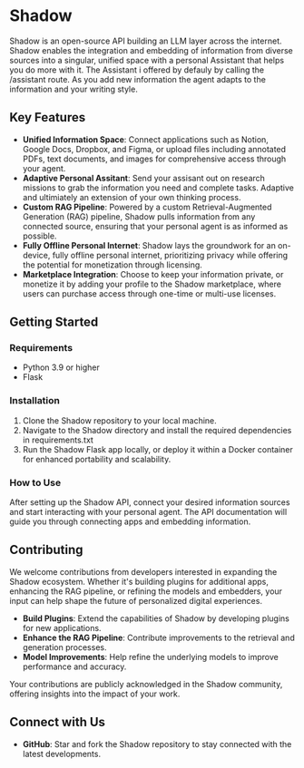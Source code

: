 # Shadow

Shadow is an open-source API building an LLM layer across the internet. Shadow enables the integration and embedding of information from diverse sources into a singular, unified space with a personal Assistant that helps you do more with it. The Assistant i offered by defauly by calling the /assistant route. As you add new information the agent adapts to the information and your writing style.

## Key Features

- **Unified Information Space**: Connect applications such as Notion, Google Docs, Dropbox, and Figma, or upload files including annotated PDFs, text documents, and images for comprehensive access through your agent.
- **Adaptive Personal Assitant**: Send your assisant out on research missions to grab the information you need and complete tasks. Adaptive and ultimiately an extension of your own thinking process.
- **Custom RAG Pipeline**: Powered by a custom Retrieval-Augmented Generation (RAG) pipeline, Shadow pulls information from any connected source, ensuring that your personal agent is as informed as possible.
- **Fully Offline Personal Internet**: Shadow lays the groundwork for an on-device, fully offline personal internet, prioritizing privacy while offering the potential for monetization through licensing.
- **Marketplace Integration**: Choose to keep your information private, or monetize it by adding your profile to the Shadow marketplace, where users can purchase access through one-time or multi-use licenses.

## Getting Started

### Requirements

- Python 3.9 or higher
- Flask

### Installation

1. Clone the Shadow repository to your local machine.
2. Navigate to the Shadow directory and install the required dependencies in requirements.txt
3. Run the Shadow Flask app locally, or deploy it within a Docker container for enhanced portability and scalability.

### How to Use

After setting up the Shadow API, connect your desired information sources and start interacting with your personal agent. The API documentation will guide you through connecting apps and embedding information.

## Contributing

We welcome contributions from developers interested in expanding the Shadow ecosystem. Whether it's building plugins for additional apps, enhancing the RAG pipeline, or refining the models and embedders, your input can help shape the future of personalized digital experiences.

- **Build Plugins**: Extend the capabilities of Shadow by developing plugins for new applications.
- **Enhance the RAG Pipeline**: Contribute improvements to the retrieval and generation processes.
- **Model Improvements**: Help refine the underlying models to improve performance and accuracy.

Your contributions are publicly acknowledged in the Shadow community, offering insights into the impact of your work.

## Connect with Us

- **GitHub**: Star and fork the Shadow repository to stay connected with the latest developments.
